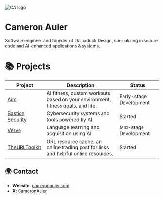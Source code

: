 ![CA logo](https://github.com/user-attachments/assets/5a3020a1-68d2-4b61-80cf-1739e4d851b2)
# Cameron Auler
Software engineer and founder of Llamaduck Design, specializing in secure code and AI-enhanced applications & systems.

# 📚 Projects
| Project | Description | Status |
| ------- | ----------- | ------ |
| [Aim](https://www.aimfitness.app/) | AI fitness, custom workouts based on your environment, fitness goals, and life. | Early-stage Development |
| [Bastion Security](https://www.bastionsecurity.systems/) | Cybersecurity systems and tools powered by AI. | Started |
| [Verve](https://vervelanguage.app/) | Language learning and acquisition using AI. | Mid-stage Development |
| [TheURLToolkit](https://www.theurltoolkit.com/) | URL resource cache, an online trading post for links and helpful online resources. | Started |



## 🌍 Contact
- **Website**: [cameronauler.com](https://cameronauler.com/)
- **X**: [CameronAuler](https://x.com/CameronAuler)





<!--
**CameronAuler/CameronAuler** is a ✨ _special_ ✨ repository because its `README.md` (this file) appears on your GitHub profile.

Here are some ideas to get you started:

- 🔭 I’m currently working on ...
- 🌱 I’m currently learning ...
- 👯 I’m looking to collaborate on ...
- 🤔 I’m looking for help with ...
- 💬 Ask me about ...
- 📫 How to reach me: ...
- 😄 Pronouns: ...
- ⚡ Fun fact: ...
-->
